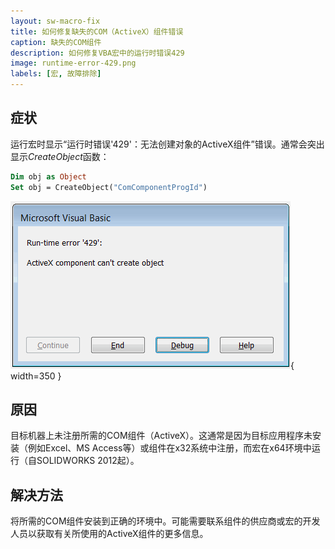 ```yaml
---
layout: sw-macro-fix
title: 如何修复缺失的COM（ActiveX）组件错误
caption: 缺失的COM组件
description: 如何修复VBA宏中的运行时错误429
image: runtime-error-429.png
labels: [宏, 故障排除]
---
```


## 症状

运行宏时显示“运行时错误'429'：无法创建对象的ActiveX组件”错误。通常会突出显示*CreateObject*函数：

```vb
Dim obj as Object
Set obj = CreateObject("ComComponentProgId")
```

![运行时错误'429'：无法创建对象的ActiveX组件](runtime-error-429.png){ width=350 }

## 原因

目标机器上未注册所需的COM组件（ActiveX）。这通常是因为目标应用程序未安装（例如Excel、MS Access等）或组件在x32系统中注册，而宏在x64环境中运行（自SOLIDWORKS 2012起）。

## 解决方法

将所需的COM组件安装到正确的环境中。可能需要联系组件的供应商或宏的开发人员以获取有关所使用的ActiveX组件的更多信息。